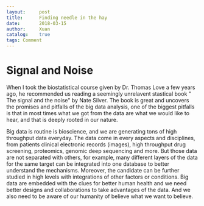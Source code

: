 ```yaml
---
layout:     post
title:      Finding needle in the hay
date:       2018-03-15
author:     Xuan
catalog:    true
tags: Comment
---
```


# Signal and Noise

When I took the biostatistical course given by Dr. Thomas Love a few
years ago, he recommended us reading a seemingly unrelavent stastical
book " The signal and the noise" by Nate Silver.  The book is great and
uncovers the promises and pitfalls of the big data analysis, one of the
biggest pitfalls is that in most times what we got from the data are
what we would like to hear, and that is deeply rooted in our nature.

Big data is routine is bioscience, and we are generating tons of high
throughput data everyday. The data come in every aspects and
disciplines, from patients clinical electronic records (images), high
throughput drug screening,  proteomics, genomic deep sequencing and
more. But those data are not separated with others, for example, many
different layers of the data for the same target can be integrated into
one database to better understand the mechanisms. Moreover, the
candidate can be further studied in high levels with integrations of
other factors or conditions. Big data are embedded with the clues for
better human health and we need better designs and collaborations to
take advantages of the data. And we also need to be aware of our humanity of believe what we want to
believe. 
